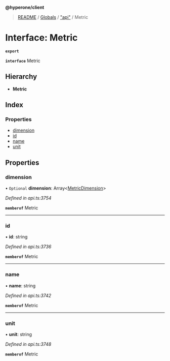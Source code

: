 **@hyperone/client**

> [README](../README.md) / [Globals](../globals.md) / ["api"](../modules/_api_.md) / Metric

# Interface: Metric

**`export`** 

**`interface`** Metric

## Hierarchy

* **Metric**

## Index

### Properties

* [dimension](_api_.metric.md#dimension)
* [id](_api_.metric.md#id)
* [name](_api_.metric.md#name)
* [unit](_api_.metric.md#unit)

## Properties

### dimension

• `Optional` **dimension**: Array\<[MetricDimension](_api_.metricdimension.md)>

*Defined in api.ts:3754*

**`memberof`** Metric

___

### id

•  **id**: string

*Defined in api.ts:3736*

**`memberof`** Metric

___

### name

•  **name**: string

*Defined in api.ts:3742*

**`memberof`** Metric

___

### unit

•  **unit**: string

*Defined in api.ts:3748*

**`memberof`** Metric

